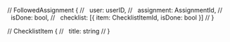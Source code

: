 
    
//     FollowedAssignment {
//       user: userID,
//       assignment: AssignmentId,
//       isDone: bool,
//       checklist: [{ item: ChecklistItemId, isDone: bool }]
//     }

    
//     ChecklistItem {
//       title: string
//     }